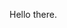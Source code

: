 Hello there.

<script src="http://code.jquery.com/jquery-1.4.2.min.js"></script>
<script>
  //Screen Saver App | October 7 2022 | Luca DalCanto
let xpos, ypos;
let strokeW;
let pointCount;
function setup() {
    createCanvas(500, 500);
    background(24, 0, 24);
    xpos = random(width);
    ypos = random(height);
}
function draw() {
    noStroke();
    fill(14, 5);
    rect(0, 0, width, height);
    strokeW = random(3, 9);
    pointCount = random(90, 190);
    stroke(random(50, 255), random(10), random(80));
    if (xpos > width || xpos < 0 || ypos > height || ypos < 0) {
        xpos = random(width);
        ypos = random(height);
    }
    switch (int(random(4))) {
        case 0:
            strokeWeight(strokeW);
            moveLeft(xpos, ypos, pointCount);
            break;
        case 1:
            strokeWeight(strokeW);
            moveUp(xpos, ypos, pointCount);
            break;
        case 2:
            strokeWeight(strokeW);
            moveDown(xpos, ypos, pointCount);
            break;
        default:
            strokeWeight(strokeW);
            moveRight(xpos, ypos, pointCount);
            break;
    }
}
function moveRight(startX, startY, moveCount) {
    for (let i = 0; i < moveCount; i++) {
        point(startX + i, startY);
        xpos = startX + i;
        ypos = startY;
    }
}
function moveLeft(startX, startY, moveCount) {
    for (let i = 0; i < moveCount; i++) {
        point(startX - i, startY);
        xpos = startX - i;
        ypos = startY;
    }
}
function moveUp(startX, startY, moveCount) {
    for (let i = 0; i < moveCount; i++) {
        point(startX, startY - i);
        xpos = startX;
        ypos = startY - i;
    }
}
function moveDown(startX, startY, moveCount) {
    for (let i = 0; i < moveCount; i++) {
        point(startX, startY + i);
        xpos = startX;
        ypos = startY + i;
    }
}

</script>
